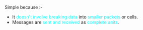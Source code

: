 Simple because :- 
- It <span style="color:#00ffff">doesn't involve breaking data</span> into <span style="color:#00ffff">smaller packets</span> or cells.
- Messages are <span style="color:#00ffff">sent and received</span> as <span style="color:#00ffff">complete units</span>.